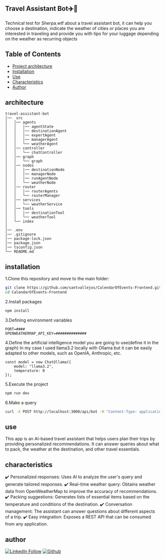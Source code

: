 ## Travel Assistant Bot✈️🤖

Technical test for Sherpa.wtf about a travel assistant bot, it can help you choose a destination, indicate the weather of cities or places you are interested in traveling and provide you with tips for your luggage depending on the weather as recurring objects

## Table of Contents
- [Project architecture](#architecture)
- [Installation](#installation)
- [Use](#use)
- [Characteristics](#characteristics)
- [Author](#author)

## architecture

    travel-assistant-bot
    │──  src
    │   │── agents
    │   │   │── agentState
    │   │   │── destinationAgent
    │   │   │── expertAgent
    │   │   │── managerAgent
    │   │   └── weatherAgent
    │   │── controller
    │   │   └── chatController
    │   │── graph
    │   │   └── graph
    │   │── nodes
    │   │   │── destinationNode
    │   │   │── managerNode
    │   │   │── runAgentNode
    │   │   └── weatherNode
    │   │── router
    │   │   │── routerAgents
    │   │   └── routerManager
    │   │── services
    │   │   └── weatherService
    │   │── tools
    │   │   │── destinationTool
    │   │   └── weatherTool
    │   └── index
    │
    │── .env
    │── .gitignore
    │── package-lock.json
    │── package.json
    │── tsconfig.json
    └── README.md

## installation

1.Clone this repository and move to the main folder:

```bash
git clone https://github.com/santvallejos/CalendarOfEvents-Frontend.git
cd CalendarOfEvents-Frontend
```

2.Install packages

```bash
npm install
```

3.Defining environment variables

    PORT=####
    OPENWEATHERMAP_API_KEY=##############

4.Define the artificial intelligence model you are going to use(define it in the graph)
In my case I used llama3.2 locally with Ollama but it can be easily adapted to other models, such as OpenIA, Anthropic, etc.

    const model = new ChatOllama({
        model: "llama3.2",
        temperature: 0
    });

5.Execute the project

```bash
npm run dev
```

6.Make a query

```bash
curl -X POST http://localhost:3000/api/bot -H "Content-Type: application/json" -d '{"message": ""Hi, I want to go on a trip. I like places with beaches. I need you to recommend a destination to travel to.""}'
```

## use

This app is an AI-based travel assistant that helps users plan their trips by providing personalized recommendations. It can answer queries about what to pack, the weather at the destination, and other travel essentials.

## characteristics

✔️ Personalized responses: Uses AI to analyze the user's query and generate tailored responses.
✔️ Real-time weather query: Obtains weather data from OpenWeatherMap to improve the accuracy of recommendations.
✔️ Packing suggestions: Generates lists of essential items based on the temperature and conditions of the destination.
✔️ Conversation management: The assistant can answer questions about different aspects of a trip.
✔️ Easy integration: Exposes a REST API that can be consumed from any application.

## author

[![LinkedIn Follow](https://img.icons8.com/?size=50&id=447&format=png&color=000000)](https://www.linkedin.com/in/santiago-vallejos-97a933236/)
[![Github](https://img.icons8.com/?size=50&id=62856&format=png&color=000000)](https://github.com/santvallejos)